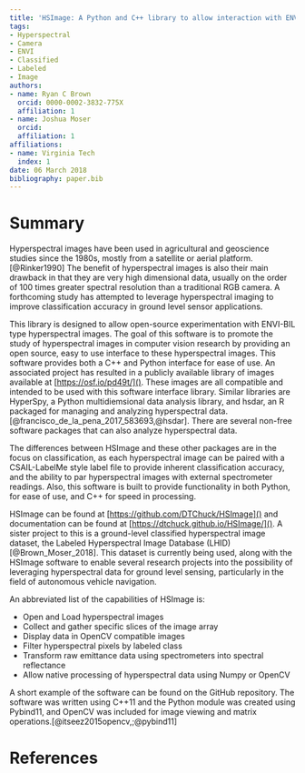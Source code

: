```yaml
---
title: 'HSImage: A Python and C++ library to allow interaction with ENVI-BIL hyperspectral images'
tags:
- Hyperspectral
- Camera
- ENVI
- Classified
- Labeled
- Image
authors:
- name: Ryan C Brown
  orcid: 0000-0002-3832-775X
  affiliation: 1
- name: Joshua Moser
  orcid: 
  affiliation: 1
affiliations:
- name: Virginia Tech
  index: 1
date: 06 March 2018
bibliography: paper.bib
---
```


# Summary
Hyperspectral images have been used in agricultural and geoscience studies since the 1980s, mostly from a satellite or aerial platform.[@Rinker1990] The benefit of hyperspectral images is also their main drawback in that they are very high dimensional data, usually on the order of 100 times greater spectral resolution than a traditional RGB camera. A forthcoming study has attempted to leverage hyperspectral imaging to improve classification accuracy in ground level sensor applications.

This library is designed to allow open-source experimentation with ENVI-BIL type hyperspectral images. The goal of this software is to promote the study of hyperspectral images in computer vision research by providing an open source, easy to use interface to these hyperspectral images. This software provides both a C++ and Python interface for ease of use. An associated project has resulted in a publicly available library of images available at [https://osf.io/pd49t/](). These images are all compatible and intended to be used with this software interface library. Similar libraries are HyperSpy, a Python multidiemsional data analysis library, and hsdar, an R packaged for managing and analyzing hyperspectral data.[@francisco_de_la_pena_2017_583693,@hsdar]. There are several non-free software packages that can also analyze hyperspectral data.

The differences between HSImage and these other packages are in the focus on classification, as each hyperspectral image can be paired with a CSAIL-LabelMe style label file to provide inherent classification accuracy, and the ability to par hyperspectral images with external spectrometer readings. Also, this software is built to provide functionality in both Python, for ease of use, and C++ for speed in processing. 

HSImage can be found at [https://github.com/DTChuck/HSImage]() and documentation can be found at [https://dtchuck.github.io/HSImage/](). A sister project to this is a ground-level classified hyperspectral image dataset, the Labeled Hyperspectral Image Database (LHID)[@Brown_Moser_2018]. This dataset is currently being used, along with the HSImage software to enable several research projects into the possibility of leveraging hyperspectral data for ground level sensing, particularly in the field of autonomous vehicle navigation.

An abbreviated list of the capabilities of HSImage is:

* Open and Load hyperspectral images
* Collect and gather specific slices of the image array
* Display data in OpenCV compatible images
* Filter hyperspectral pixels by labeled class
* Transform raw emittance data using spectrometers into spectral reflectance
* Allow native processing of hyperspectral data using Numpy or OpenCV

A short example of the software can be found on the GitHub repository. The software was written using C++11 and the Python module was created using Pybind11, and OpenCV was included for image viewing and matrix operations.[@itseez2015opencv,;@pybind11]

# References 
